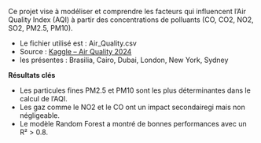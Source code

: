 Ce projet vise à modéliser et comprendre les facteurs qui influencent l’Air Quality Index (AQI) à partir des concentrations de polluants (CO, CO2, NO2, SO2, PM2.5, PM10).

* Le fichier utilisé est : Air_Quality.csv
* Source : [Kaggle – Air Quality 2024](https://www.kaggle.com/datasets/youssefelebiary/air-quality-2024)
* les présentes : Brasilia, Cairo, Dubai, London, New York, Sydney

**Résultats clés**
*  Les particules fines PM2.5 et PM10 sont les plus déterminantes dans le calcul de l’AQI.
*  Les gaz comme le NO2 et le CO ont un impact secondairegi mais non négligeable.
* Le modèle Random Forest a montré de bonnes performances avec un R² > 0.8.
